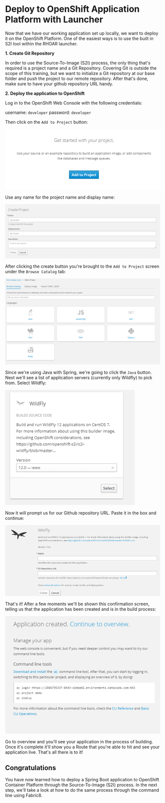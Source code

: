 # Deploy to OpenShift Application Platform with Launcher

Now that we have our working application set up locally, we want to deploy it on the OpenShift Platform. One of the easiest ways is to use the built in S2I tool within the RHOAR launcher.

**1. Create Git Repository**

In order to use the Source-To-Image (S2I) process, the only thing that's required is a project name and a Git Repository. Covering Git is outside the scope of this training, but we want to initialize a Git repository at our base folder and push the project to our remote repository. After that's done, make sure to have your github repository URL handy.

**2. Deploy the application to OpenShift**

Log in to the OpenShift Web Console with the following credentials:

username: `developer` 
password: `developer`

Then click on the `Add to Project` button:

![Add to Project](../../assets/middleware/rhoar-creating-applications-for-cloud/add-project-start-button.png)

Use any name for the project name and display name:

![Create Project](../../assets/middleware/rhoar-creating-applications-for-cloud/create-project.png)

After clicking the create button you're brought to the `Add to Project` screen under the `Browse Catalog` tab:

![Browse Catalog](../../assets/middleware/rhoar-creating-applications-for-cloud/browse-catalog.png)

Since we're using Java with Spring, we're going to click the `Java` button. Next we'll see a list of application servers (currently only Wildfly) to pick from. Select Wildfly:

![Wildfly](../../assets/middleware/rhoar-creating-applications-for-cloud/wildfly.png) 

Now it will prompt us for our Github repository URL. Paste it in the box and continue:

![Input Repo](../../assets/middleware/rhoar-creating-applications-for-cloud/input-repo.png) 

That's it! After a few moments we'll be shown this confirmation screen, telling us that the application has been created and is in the build process:

![Continue to Overview](../../assets/middleware/rhoar-creating-applications-for-cloud/continue-to-overview.png) 

Go to overview and you'll see your application in the process of building. Once it's complete it'll show you a Route that you're able to hit and see your application live. That's all there is to it!

## Congratulations

You have now learned how to deploy a Spring Boot application to OpenShift Container Platform through the Source-To-Image (S2I) process. In the next step, we'll take a look at how to do the same process through the command line using Fabric8.
